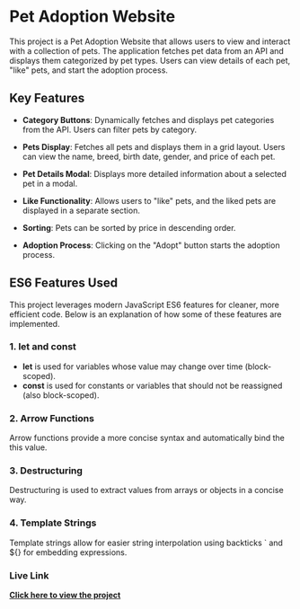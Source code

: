 # Pet Adoption Website

This project is a Pet Adoption Website that allows users to view and interact with a collection of pets. The application fetches pet data from an API and displays them categorized by pet types. Users can view details of each pet, "like" pets, and start the adoption process.

## Key Features

- **Category Buttons**: Dynamically fetches and displays pet categories from the API. Users can filter pets by category.

- **Pets Display**: Fetches all pets and displays them in a grid layout. Users can view the name, breed, birth date, gender, and price of each pet.

- **Pet Details Modal**: Displays more detailed information about a selected pet in a modal.
- **Like Functionality**: Allows users to "like" pets, and the liked pets are displayed in a separate section.

- **Sorting**: Pets can be sorted by price in descending order.
- **Adoption Process**: Clicking on the "Adopt" button starts the adoption process.

## ES6 Features Used

This project leverages modern JavaScript ES6 features for cleaner, more efficient code. Below is an explanation of how some of these features are implemented.

### 1. let and const

- **let** is used for variables whose value may change over time (block-scoped).
- **const** is used for constants or variables that should not be reassigned (also block-scoped).

### 2. Arrow Functions

Arrow functions provide a more concise syntax and automatically bind the this value.

### 3. Destructuring

Destructuring is used to extract values from arrays or objects in a concise way.

### 4. Template Strings

Template strings allow for easier string interpolation using backticks ` and ${} for embedding expressions.

### Live Link

**[Click here to view the project](https://pet-peddy.surge.sh)**
